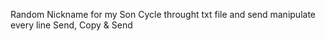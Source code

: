 Random Nickname for my Son
Cycle throught txt file and send manipulate every line
  Send, Copy & Send

